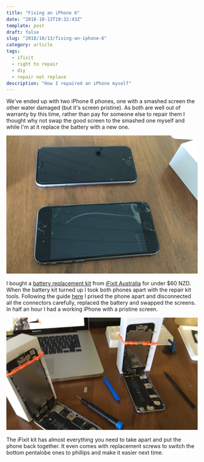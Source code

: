 ```yaml
---
title: "Fixing an iPhone 6"
date: "2018-10-13T19:32:43Z"
template: post
draft: false
slug: "2018/10/13/fixing-an-iphone-6"
category: article
tags:
  - ifixit
  - right to repair
  - diy
  - repair not replace
description: "How I repaired an iPhone myself"
---
```


We've ended up with two iPhone 6 phones, one with a smashed screen the other water damaged (but it's screen pristine). As both are well out of warranty by this time, rather than pay for someone else to repair them I thought why not swap the good screen to the smashed one myself and while I'm at it replace the battery with a new one.

![Both phones prior to repair](./both-phones.jpg)

I bought a [battery replacement kit](https://www.ifixit.com/Store/iPhone/iPhone-6-Replacement-Battery/IF268-002-4) from [iFixit Australia](https://australia.ifixit.com/) for under $60 NZD. When the battery kit turned up I took both phones apart with the repair kit tools. Following the guide [here](https://www.ifixit.com/Guide/How+to+Replace+Your+iPhone+6+Battery/29363) I prised the phone apart and disconnected all the connectors carefully, replaced the battery and swapped the screens. In half an hour I had a working iPhone with a pristine screen.

![Both phones opened up](./phones-open.jpg)

The iFixit kit has almost everything you need to take apart and put the phone back together. It even comes with replacement screws to switch the bottom pentalobe ones to phillips and make it easier next time.
